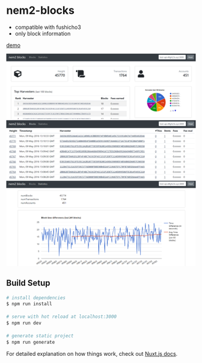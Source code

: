 # nem2-blocks

- compatible with fushicho3
- only block information

[demo](https://test-block.48gh23s.xyz)

![dashboard screenshot](cap1.png)
![block table screenshot](cap2.png)
![statistics chart screenshot](cap3.png)

## Build Setup

``` bash
# install dependencies
$ npm run install

# serve with hot reload at localhost:3000
$ npm run dev

# generate static project
$ npm run generate
```

For detailed explanation on how things work, check out [Nuxt.js docs](https://nuxtjs.org).
